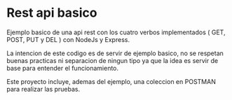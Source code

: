 # Rest api basico

Ejemplo basico de una api rest con los cuatro verbos implementados ( GET, POST, PUT y DEL ) con NodeJs y Express.

La intencion de este codigo es de servir de ejemplo basico, no se respetan buenas practicas ni separacion de ningun tipo ya que la idea es servir de base para entender el funcionamiento.

Este proyecto incluye, ademas del ejemplo, una coleccion en POSTMAN para realizar las pruebas.